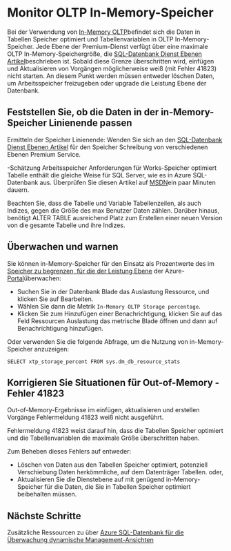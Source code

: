 <properties
    pageTitle="Überwachen von in-Memory-Speicher XTP | Microsoft Azure"
    description="Schätzung und Monitor XTP in-Memory-Speicher verwenden, Kapazität; Beheben Kapazität Fehlers 41823"
    services="sql-database"
    documentationCenter=""
    authors="jodebrui"
    manager="jhubbard"
    editor=""/>


<tags
    ms.service="sql-database"
    ms.workload="data-management"
    ms.tgt_pltfrm="na"
    ms.devlang="na"
    ms.topic="article"
    ms.date="10/03/2016"
    ms.author="jodebrui"/>


# <a name="monitor-in-memory-oltp-storage"></a>Monitor OLTP In-Memory-Speicher

Bei der Verwendung von [In-Memory OLTP](sql-database-in-memory.md)befindet sich die Daten in Tabellen Speicher optimiert und Tabellenvariablen in OLTP In-Memory-Speicher. Jede Ebene der Premium-Dienst verfügt über eine maximale OLTP In-Memory-Speichergröße, die [SQL-Datenbank Dienst Ebenen Artikel](sql-database-service-tiers.md#service-tiers-for-single-databases)beschrieben ist. Sobald diese Grenze überschritten wird, einfügen und Aktualisieren von Vorgängen möglicherweise weiß (mit Fehler 41823) nicht starten. An diesem Punkt werden müssen entweder löschen Daten, um Arbeitsspeicher freizugeben oder upgrade die Leistung Ebene der Datenbank.

## <a name="determine-whether-data-will-fit-within-the-in-memory-storage-cap"></a>Feststellen Sie, ob die Daten in der in-Memory-Speicher Linienende passen

Ermitteln der Speicher Linienende: Wenden Sie sich an den [SQL-Datenbank Dienst Ebenen Artikel](sql-database-service-tiers.md#service-tiers-for-single-databases) für den Speicher Schreibung von verschiedenen Ebenen Premium Service.

-Schätzung Arbeitsspeicher Anforderungen für Works-Speicher optimiert Tabelle enthält die gleiche Weise für SQL Server, wie es in Azure SQL-Datenbank aus. Überprüfen Sie diesen Artikel auf [MSDN](https://msdn.microsoft.com/library/dn282389.aspx)ein paar Minuten dauern.

Beachten Sie, dass die Tabelle und Variable Tabellenzeilen, als auch Indizes, gegen die Größe des max Benutzer Daten zählen. Darüber hinaus, benötigt ALTER TABLE ausreichend Platz zum Erstellen einer neuen Version von die gesamte Tabelle und ihre Indizes.

## <a name="monitoring-and-alerting"></a>Überwachen und warnen

Sie können in-Memory-Speicher für den Einsatz als Prozentwerte des im [Speicher zu begrenzen, für die der Leistung Ebene](sql-database-service-tiers.md#service-tiers-for-single-databases) der Azure- [Portal](https://portal.azure.com/)überwachen: 

- Suchen Sie in der Datenbank Blade das Auslastung Ressource, und klicken Sie auf Bearbeiten.
- Wählen Sie dann die Metrik `In-Memory OLTP Storage percentage`.
- Klicken Sie zum Hinzufügen einer Benachrichtigung, klicken Sie auf das Feld Ressourcen Auslastung das metrische Blade öffnen und dann auf Benachrichtigung hinzufügen.

Oder verwenden Sie die folgende Abfrage, um die Nutzung von in-Memory-Speicher anzuzeigen:

    SELECT xtp_storage_percent FROM sys.dm_db_resource_stats


## <a name="correct-out-of-memory-situations---error-41823"></a>Korrigieren Sie Situationen für Out-of-Memory - Fehler 41823

Out-of-Memory-Ergebnisse im einfügen, aktualisieren und erstellen Vorgänge Fehlermeldung 41823 weiß nicht ausgeführt.

Fehlermeldung 41823 weist darauf hin, dass die Tabellen Speicher optimiert und die Tabellenvariablen die maximale Größe überschritten haben.

Zum Beheben dieses Fehlers auf entweder:


- Löschen von Daten aus den Tabellen Speicher optimiert, potenziell Verschiebung Daten herkömmliche, auf dem Datenträger Tabellen. oder,
- Aktualisieren Sie die Dienstebene auf mit genügend in-Memory-Speicher für die Daten, die Sie in Tabellen Speicher optimiert beibehalten müssen.

## <a name="next-steps"></a>Nächste Schritte
Zusätzliche Ressourcen zu über [Azure SQL-Datenbank für die Überwachung dynamische Management-Ansichten](sql-database-monitoring-with-dmvs.md)
